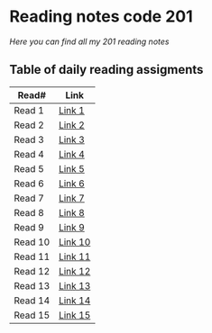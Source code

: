 # Reading notes code 201

*Here you can find all my 201 reading notes*


## Table of daily reading assigments

Read#  |  Link
---------|--------
Read 1   | [Link 1](https://raghadanees.github.io/reading-notes/class001)
Read 2   | [Link 2](https://raghadanees.github.io/reading-notes/class02)
Read 3   | [Link 3](https://raghadanees.github.io/reading-notes/class03)
Read 4   | [Link 4](https://raghadanees.github.io/reading-notes/class04)
Read 5   | [Link 5](https://raghadanees.github.io/reading-notes/class05)
Read 6   | [Link 6]()
Read 7   | [Link 7]()
Read 8   | [Link 8]()
Read 9   | [Link 9]()
Read 10  | [Link 10]()
Read 11  | [Link 11]()
Read 12  | [Link 12]()
Read 13  | [Link 13]()
Read 14  | [Link 14]()
Read 15  | [Link 15]()